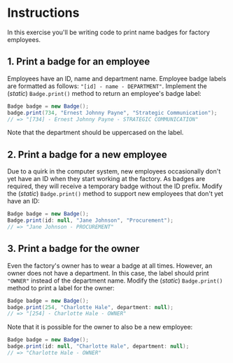 # Instructions

In this exercise you'll be writing code to print name badges for factory employees.

## 1. Print a badge for an employee

Employees have an ID, name and department name. Employee badge labels are formatted as follows: `"[id] - name - DEPARTMENT"`. Implement the (_static_) `Badge.print()` method to return an employee's badge label:

```java
Badge badge = new Badge();
badge.print(734, "Ernest Johnny Payne", "Strategic Communication");
// => "[734] - Ernest Johnny Payne - STRATEGIC COMMUNICATION"
```

Note that the department should be uppercased on the label.

## 2. Print a badge for a new employee

Due to a quirk in the computer system, new employees occasionally don't yet have an ID when they start working at the factory. As badges are required, they will receive a temporary badge without the ID prefix. Modify the (_static_) `Badge.print()` method to support new employees that don't yet have an ID:

```java
Badge badge = new Badge();
Badge.print(id: null, "Jane Johnson", "Procurement");
// => "Jane Johnson - PROCUREMENT"
```

## 3. Print a badge for the owner

Even the factory's owner has to wear a badge at all times. However, an owner does not have a department. In this case, the label should print `"OWNER"` instead of the department name. Modify the (_static_) `Badge.print()` method to print a label for the owner:

```java
Badge badge = new Badge();
badge.print(254, "Charlotte Hale", department: null);
// => "[254] - Charlotte Hale - OWNER"
```

Note that it is possible for the owner to also be a new employee:

```java
Badge badge = new Badge();
badge.print(id: null, "Charlotte Hale", department: null);
// => "Charlotte Hale - OWNER"
```

